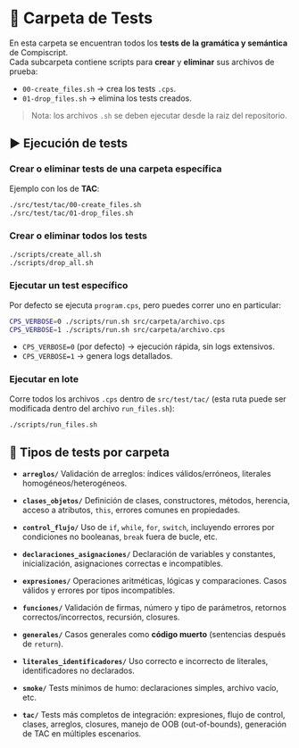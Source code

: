 # 🧪 Carpeta de Tests

En esta carpeta se encuentran todos los **tests de la gramática y semántica** de Compiscript.  
Cada subcarpeta contiene scripts para **crear** y **eliminar** sus archivos de prueba:

- `00-create_files.sh` -> crea los tests `.cps`.  
- `01-drop_files.sh` -> elimina los tests creados.  

> Nota: los archivos `.sh` se deben ejecutar desde la raiz del repositorio.

## ▶️ Ejecución de tests

### Crear o eliminar tests de una carpeta específica

Ejemplo con los de **TAC**:

```bash
./src/test/tac/00-create_files.sh
./src/test/tac/01-drop_files.sh
```

### Crear o eliminar **todos los tests**

```bash
./scripts/create_all.sh
./scripts/drop_all.sh
```

### Ejecutar un test específico

Por defecto se ejecuta `program.cps`, pero puedes correr uno en particular:

```bash
CPS_VERBOSE=0 ./scripts/run.sh src/carpeta/archivo.cps 
CPS_VERBOSE=1 ./scripts/run.sh src/carpeta/archivo.cps
```

- `CPS_VERBOSE=0` (por defecto) -> ejecución rápida, sin logs extensivos.
- `CPS_VERBOSE=1` -> genera logs detallados.

### Ejecutar en lote

Corre todos los archivos `.cps` dentro de `src/test/tac/` (esta ruta puede ser modificada dentro del archivo `run_files.sh`):

```bash
./scripts/run_files.sh
```

## 📂 Tipos de tests por carpeta

- **`arreglos/`**
  Validación de arreglos: índices válidos/erróneos, literales homogéneos/heterogéneos.

- **`clases_objetos/`**
  Definición de clases, constructores, métodos, herencia, acceso a atributos, `this`, errores comunes en propiedades.

- **`control_flujo/`**
  Uso de `if`, `while`, `for`, `switch`, incluyendo errores por condiciones no booleanas, `break` fuera de bucle, etc.

- **`declaraciones_asignaciones/`**
  Declaración de variables y constantes, inicialización, asignaciones correctas e incompatibles.

- **`expresiones/`**
  Operaciones aritméticas, lógicas y comparaciones. Casos válidos y errores por tipos incompatibles.

- **`funciones/`**
  Validación de firmas, número y tipo de parámetros, retornos correctos/incorrectos, recursión, closures.

- **`generales/`**
  Casos generales como **código muerto** (sentencias después de `return`).

- **`literales_identificadores/`**
  Uso correcto e incorrecto de literales, identificadores no declarados.

- **`smoke/`**
  Tests mínimos de humo: declaraciones simples, archivo vacío, etc.

- **`tac/`**
  Tests más completos de integración: expresiones, flujo de control, clases, arreglos, closures, manejo de OOB (out-of-bounds), generación de TAC en múltiples escenarios.
